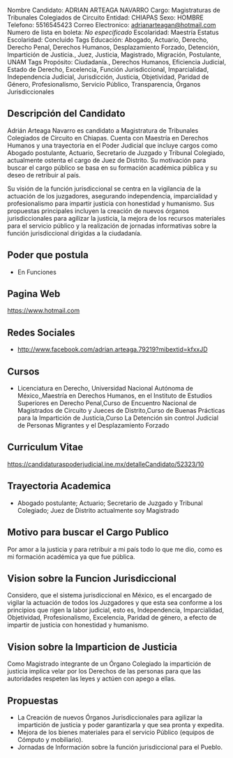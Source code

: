 Nombre Candidato: ADRIAN ARTEAGA NAVARRO
Cargo: Magistraturas de Tribunales Colegiados de Circuito
Entidad: CHIAPAS
Sexo: HOMBRE
Telefono: 5516545423
Correo Electronico: adrianarteagan@hotmail.com
Numero de lista en boleta: *No especificado*
Escolaridad: Maestría
Estatus Escolaridad: Concluido
Tags Educación: Abogado, Actuario, Derecho, Derecho Penal, Derechos Humanos, Desplazamiento Forzado, Detención, Impartición de Justicia., Juez, Justicia, Magistrado, Migración, Postulante, UNAM
Tags Propósito: Ciudadanía., Derechos Humanos, Eficiencia Judicial, Estado de Derecho, Excelencia, Función Jurisdiccional, Imparcialidad, Independencia Judicial, Jurisdicción, Justicia, Objetividad, Paridad de Género, Profesionalismo, Servicio Público, Transparencia, Órganos Jurisdiccionales


## Descripción del Candidato 

Adrián Arteaga Navarro es candidato a Magistratura de Tribunales Colegiados de Circuito en Chiapas. Cuenta con Maestría en Derechos Humanos y una trayectoria en el Poder Judicial que incluye cargos como Abogado postulante, Actuario, Secretario de Juzgado y Tribunal Colegiado, actualmente ostenta el cargo de Juez de Distrito. Su motivación para buscar el cargo público se basa en su formación académica pública y su deseo de retribuir al país.

Su visión de la función jurisdiccional se centra en la vigilancia de la actuación de los juzgadores, asegurando independencia, imparcialidad y profesionalismo para impartir justicia con honestidad y humanismo. Sus propuestas principales incluyen la creación de nuevos órganos jurisdiccionales para agilizar la justicia, la mejora de los recursos materiales para el servicio público y la realización de jornadas informativas sobre la función jurisdiccional dirigidas a la ciudadanía.


## Poder que postula

- En Funciones


## Pagina Web

https://www.hotmail.com


## Redes Sociales

- http://www.facebook.com/adrian.arteaga.79219?mibextid=kfxxJD


## Cursos

- Licenciatura en Derecho, Universidad Nacional Autónoma de México,,Maestría en Derechos Humanos, en el Instituto de Estudios Superiores en Derecho Penal,Curso de Encuentro Nacional de Magistrados de Circuito y Jueces de Distrito,Curso de Buenas Prácticas para la Impartición de Justicia,Curso La Detención sin control Judicial de Personas Migrantes y el Desplazamiento Forzado


## Curriculum Vitae

https://candidaturaspoderjudicial.ine.mx/detalleCandidato/52323/10


## Trayectoria Academica

- Abogado postulante; Actuario; Secretario de Juzgado y Tribunal Colegiado; Juez de Distrito actualmente soy Magistrado


## Motivo para buscar el Cargo Publico

Por amor a la justicia y para retribuir a mi país todo lo que me dio, como es mi formación académica ya que fue pública.


## Vision sobre la Funcion Jurisdiccional

Considero, que el sistema jurisdiccional en México, es el encargado de vigilar la actuación de todos los Juzgadores y que esta sea conforme a los principios que rigen la labor judicial, esto es, Independencia, Imparcialidad, Objetividad, Profesionalismo, Excelencia, Paridad de género, a efecto de impartir de justicia con honestidad y humanismo.


## Vision sobre la Imparticion de Justicia

Como Magistrado integrante de un Órgano Colegiado la impartición de justicia implica velar por los Derechos de las personas para que las autoridades respeten las leyes y actúen con apego a ellas.


## Propuestas

- La Creación de nuevos Órganos Jurisdiccionales para agilizar la impartición de justicia y poder garantizarla y que sea pronta y expedita.
- Mejora de los bienes materiales para el servicio Público (equipos de Cómputo y mobiliario).
- Jornadas de Información sobre la función jurisdiccional para el Pueblo.

